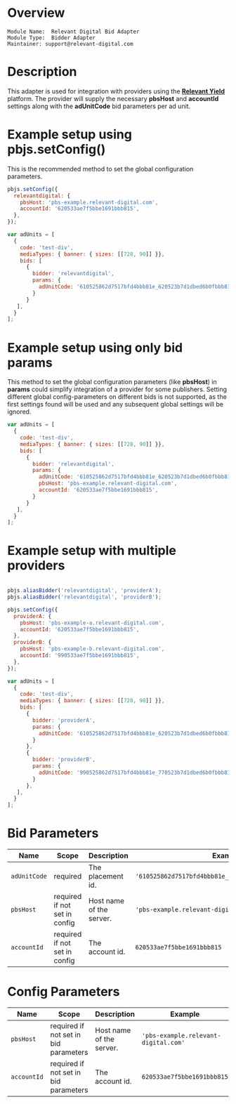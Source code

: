 # Overview

```
Module Name:  Relevant Digital Bid Adapter
Module Type:  Bidder Adapter
Maintainer: support@relevant-digital.com
```

# Description

This adapter is used for integration with providers using the **[Relevant Yield](https://www.relevant-digital.com/relevantyield)** platform. The provider will supply the necessary **pbsHost** and **accountId** settings along with the **adUnitCode** bid parameters per ad unit.

# Example setup using pbjs.setConfig()
This is the recommended method to set the global configuration parameters.
```javascript
pbjs.setConfig({
  relevantdigital: {
    pbsHost: 'pbs-example.relevant-digital.com',
    accountId: '620533ae7f5bbe1691bbb815',
  },
});

var adUnits = [
  {
    code: 'test-div',
    mediaTypes: { banner: { sizes: [[728, 90]] }},
    bids: [
      {
        bidder: 'relevantdigital',
        params: {
          adUnitCode: '610525862d7517bfd4bbb81e_620523b7d1dbed6b0fbbb817',
        }
      }
   ],
  }
];
```
# Example setup using only bid params
This method to set the global configuration parameters (like **pbsHost**) in **params** could simplify integration of a provider for some publishers. Setting different global config-parameters on different bids is not supported, as the first settings found will be used and any subsequent global settings will be ignored.
```javascript
var adUnits = [
  {
    code: 'test-div',
    mediaTypes: { banner: { sizes: [[728, 90]] }},
    bids: [
      {
        bidder: 'relevantdigital',
        params: {
          adUnitCode: '610525862d7517bfd4bbb81e_620523b7d1dbed6b0fbbb817',
          pbsHost: 'pbs-example.relevant-digital.com',
          accountId: '620533ae7f5bbe1691bbb815',
        }
      }
   ],
  }
];
```

# Example setup with multiple providers
```javascript

pbjs.aliasBidder('relevantdigital', 'providerA');
pbjs.aliasBidder('relevantdigital', 'providerB');

pbjs.setConfig({
  providerA: {
    pbsHost: 'pbs-example-a.relevant-digital.com',
    accountId: '620533ae7f5bbe1691bbb815',
  },
  providerB: {
    pbsHost: 'pbs-example-b.relevant-digital.com',
    accountId: '990533ae7f5bbe1691bbb815',
  },  
});

var adUnits = [
  {
    code: 'test-div',
    mediaTypes: { banner: { sizes: [[728, 90]] }},
    bids: [
      {
        bidder: 'providerA',
        params: {
          adUnitCode: '610525862d7517bfd4bbb81e_620523b7d1dbed6b0fbbb817',
        }
      },
      {
        bidder: 'providerB',
        params: {
          adUnitCode: '990525862d7517bfd4bbb81e_770523b7d1dbed6b0fbbb817',
        }
      },      
   ],
  }
];
```

# Bid Parameters

| Name          | Scope    | Description                                             | Example                    | Type         |
|---------------|----------|---------------------------------------------------------|----------------------------|--------------|
| `adUnitCode`       | required | The placement id.  | `'610525862d7517bfd4bbb81e_620523b7d1dbed6b0fbbb817'`      | `String`     |
| `pbsHost` | required if not set in config | Host name of the server. | `'pbs-example.relevant-digital.com'`                | `String`     |
| `accountId`        | required if not set in config | The account id.  | `620533ae7f5bbe1691bbb815`               | `String`      |

# Config Parameters

| Name          | Scope    | Description                                             | Example                    | Type         |
|---------------|----------|---------------------------------------------------------|----------------------------|--------------|
| `pbsHost` | required if not set in bid parameters | Host name of the server. | `'pbs-example.relevant-digital.com'`                | `String`     |
| `accountId`        | required if not set in bid parameters | The account id.  | `620533ae7f5bbe1691bbb815`               | `String`      |
